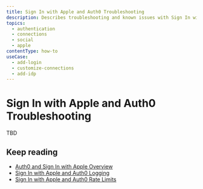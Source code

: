 ```yaml
---
title: Sign In with Apple and Auth0 Troubleshooting
description: Describes troubleshooting and known issues with Sign In with Apple connections to Auth0.
topics:
  - authentication
  - connections
  - social
  - apple
contentType: how-to
useCase:
  - add-login
  - customize-connections
  - add-idp
---
```

# Sign In with Apple and Auth0 Troubleshooting

TBD

## Keep reading

* [Auth0 and Sign In with Apple Overview](/connections/social/apple/concepts/sign-in-with-apple-overview)
* [Sign In with Apple and Auth0 Logging](/connections/social/apple/references/siwa-logging)
* [Sign In with Apple and Auth0 Rate Limits](/connections/social/apple/references/siwa-rate-limits)
